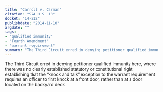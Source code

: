 ```yaml
---
title: "Carroll v. Carman"
citation: "574 U.S. 13"
docket: "14-212"
publishdate: "2014-11-10"
argdate: ""
tags:
- "qualified immunity"
- "Fourth Amendment"
- "warrant requirement"
summary: "The Third Circuit erred in denying petitioner qualified immunity here, where there was no clearly established statutory or constitutional right establishing that the “knock and talk” exception to the warrant requirement requires an officer to first knock at a front door, rather than at a door located on the backyard deck."
---
```

The Third Circuit erred in denying petitioner qualified immunity here, where there was no clearly established statutory or constitutional right establishing that the “knock and talk” exception to the warrant requirement requires an officer to first knock at a front door, rather than at a door located on the backyard deck.


